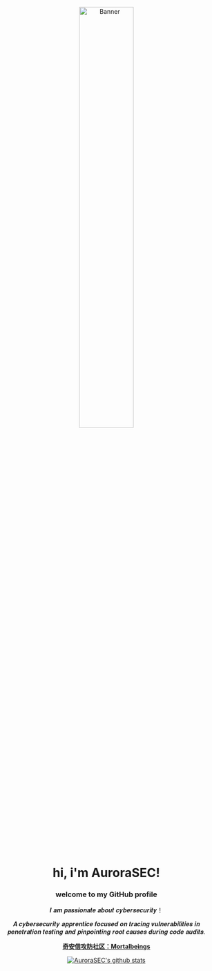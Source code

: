 <p align="center">
  <a href="https://forum.butian.net/people/29386">
    <img src="https://i0.hdslb.com/bfs/article/abf2662f10334d3caf9e60d530c4d7772d86a937.png" alt="Banner" width="50%">
  </a>
</p>

<h1 align="center">hi, i'm AuroraSEC</a>!</h1>

<h3 align="center">welcome to my GitHub profile </h3>

<p align="center">𝑰 𝒂𝒎 𝒑𝒂𝒔𝒔𝒊𝒐𝒏𝒂𝒕𝒆 𝒂𝒃𝒐𝒖𝒕 𝒄𝒚𝒃𝒆𝒓𝒔𝒆𝒄𝒖𝒓𝒊𝒕𝒚！</p>
<p align="center">𝑨 𝒄𝒚𝒃𝒆𝒓𝒔𝒆𝒄𝒖𝒓𝒊𝒕𝒚 𝒂𝒑𝒑𝒓𝒆𝒏𝒕𝒊𝒄𝒆 𝒇𝒐𝒄𝒖𝒔𝒆𝒅 𝒐𝒏 𝒕𝒓𝒂𝒄𝒊𝒏𝒈 𝒗𝒖𝒍𝒏𝒆𝒓𝒂𝒃𝒊𝒍𝒊𝒕𝒊𝒆𝒔 𝒊𝒏 𝒑𝒆𝒏𝒆𝒕𝒓𝒂𝒕𝒊𝒐𝒏 𝒕𝒆𝒔𝒕𝒊𝒏𝒈 𝒂𝒏𝒅 𝒑𝒊𝒏𝒑𝒐𝒊𝒏𝒕𝒊𝒏𝒈 𝒓𝒐𝒐𝒕 𝒄𝒂𝒖𝒔𝒆𝒔 𝒅𝒖𝒓𝒊𝒏𝒈 𝒄𝒐𝒅𝒆 𝒂𝒖𝒅𝒊𝒕𝒔.</p>

<p align="center">
  <strong><a href="https://forum.butian.net/people/29386">奇安信攻防社区：Mortalbeings</a></strong> 
</p>

<p align="center">
  <a href="https://github.com/AuroraSec-Pivot"><img src="https://github-readme-stats.vercel.app/api?username=AuroraSec-Pivot&hide_border=true&show_icons=true" alt="AuroraSEC's github stats"></a>
</p>

